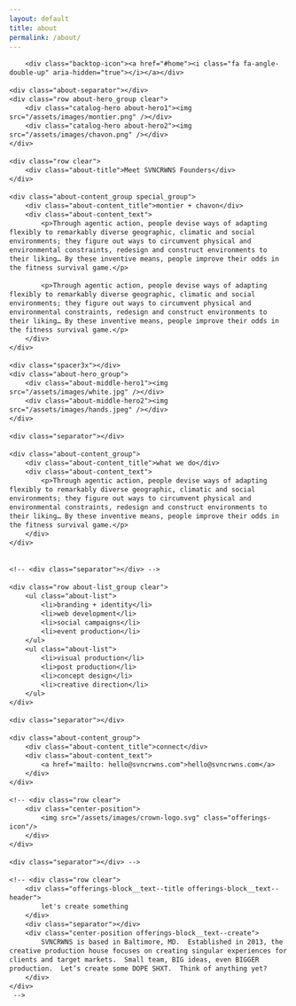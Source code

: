 ```yaml
---
layout: default
title: about
permalink: /about/
---
```


<div class="crwns-wrapper about-wrapper clear">
	
	
		<div class="backtop-icon"><a href="#home"><i class="fa fa-angle-double-up" aria-hidden="true"></i></a></div>
	
	<div class="about-separator"></div>
	<div class="row about-hero_group clear">
		<div class="catalog-hero about-hero1"><img src="/assets/images/montier.png" /></div>
		<div class="catalog-hero about-hero2"><img src="/assets/images/chavon.png" /></div>
	</div>

	<div class="row clear">
		<div class="about-title">Meet SVNCRWNS Founders</div>
	</div>

	<div class="about-content_group special_group">
		<div class="about-content_title">montier + chavon</div>
		<div class="about-content_text">
			<p>Through agentic action, people devise ways of adapting flexibly to remarkably diverse geographic, climatic and social environments; they figure out ways to circumvent physical and environmental constraints, redesign and construct environments to their liking… By these inventive means, people improve their odds in the fitness survival game.</p>

			<p>Through agentic action, people devise ways of adapting flexibly to remarkably diverse geographic, climatic and social environments; they figure out ways to circumvent physical and environmental constraints, redesign and construct environments to their liking… By these inventive means, people improve their odds in the fitness survival game.</p>
		</div>
	</div>

	<div class="spacer3x"></div>
	<div class="about-hero_group">
		<div class="about-middle-hero1"><img src="/assets/images/white.jpg" /></div>
		<div class="about-middle-hero2"><img src="/assets/images/hands.jpeg" /></div>
	</div>

	<div class="separator"></div>

	<div class="about-content_group">
		<div class="about-content_title">what we do</div>
		<div class="about-content_text">
			<p>Through agentic action, people devise ways of adapting flexibly to remarkably diverse geographic, climatic and social environments; they figure out ways to circumvent physical and environmental constraints, redesign and construct environments to their liking… By these inventive means, people improve their odds in the fitness survival game.</p>
		</div>
	</div>

	
	<!-- <div class="separator"></div> -->

	<div class="row about-list_group clear">
		<ul class="about-list">
			<li>branding + identity</li>
			<li>web development</li>
			<li>social campaigns</li>
			<li>event production</li>
		</ul>
		<ul class="about-list">
			<li>visual production</li>
			<li>post production</li>
			<li>concept design</li>
			<li>creative direction</li>
		</ul>
	</div>

	<div class="separator"></div>

	<div class="about-content_group">
		<div class="about-content_title">connect</div>
		<div class="about-content_text">
			<a href="mailto: hello@svncrwns.com">hello@svncrwns.com</a>
		</div>
	</div>	
		
	<!-- <div class="row clear">
		<div class="center-position">
			<img src="/assets/images/crown-logo.svg" class="offerings-icon"/>
		</div>
	</div>
	
	<div class="separator"></div> -->
	
	<!-- <div class="row clear">
		<div class="offerings-block__text--title offerings-block__text--header">
			let's create something
		</div>
		<div class="separator"></div>
		<div class="center-position offerings-block__text--create">
			SVNCRWNS is based in Baltimore, MD.  Established in 2013, the creative production house focuses on creating singular experiences for clients and target markets.  Small team, BIG ideas, even BIGGER production.  Let’s create some DOPE SHXT.  Think of anything yet?  
		</div>
	</div>
	 -->
</div>